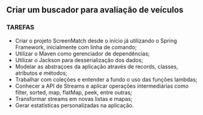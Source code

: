 ## Criar um buscador para avaliação de veículos
### TAREFAS
* Criar o projeto ScreenMatch desde o início já utilizando o Spring Framework, inicialmente com linha de comando;
* Utilizar o Maven como gerenciador de dependências;
* Utilizar o Jackson para desserialização dos dados;
* Modelar as abstraçoes da aplicação através de records, classes, atributos e métodos;
* Trabalhar com coleções e entender a fundo o uso das funções lambdas;
* Conhecer a API de Streams e aplicar operações intermediárias como filter, sorted, map, flatMap, peek, entre outras;
* Transformar streams em novas listas e mapas;
* Gerar estatísticas personalizadas na aplicação.
